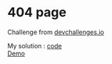 # 404 page

Challenge from [devchallenges.io](https://devchallenges.io/challenges/wBunSb7FPrIepJZAg0sY)

My solution : [code](https://github.com/v-dj/devchallenges/tree/main/404-not-found-master)  
[Demo]()